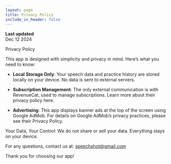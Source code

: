```yaml
---
layout: page
title: Privacy Policy
include_in_header: false
---
```


**Last updated**  
Dec 12 2024

Privacy Policy

This app is designed with simplicity and privacy in mind. Here’s what you need to know:

- **Local Storage Only**: Your speech data and practice history are stored locally on your device. No data is sent to external servers.

- **Subscription Management**: The only external communication is with RevenueCat, used to manage subscriptions. Learn more about their privacy policy here.

- **Advertising**: This app displays banner ads at the top of the screen using Google AdMob. For details on Google AdMob’s privacy practices, please see their Privacy Policy.

Your Data, Your Control: We do not share or sell your data. Everything stays on your device.

For any questions, contact us at: speechshot@gmail.com 



Thank you for choosing our app!

